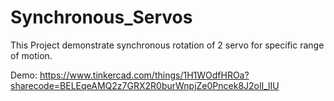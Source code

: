 # Synchronous_Servos
This Project demonstrate synchronous rotation of 2 servo for specific range of motion.

Demo: https://www.tinkercad.com/things/1H1WOdfHROa?sharecode=BELEqeAMQ2z7GRX2R0burWnpjZe0Pncek8J2oIl_lIU
